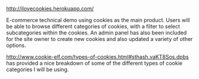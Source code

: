 http://ilovecookies.herokuapp.com/

E-commerce technical demo using cookies as the main product. Users will be able to browse different categories of cookies, with a filter to select subcategories within the cookies.  An admin panel has also been included for the site owner to create new cookies and also updated a variety of other options.

http://www.cookie-elf.com/types-of-cookies.html#sthash.vaKT8Sos.dpbs has provided a nice breakdown of some of the different types of cookie categories I will be using.
